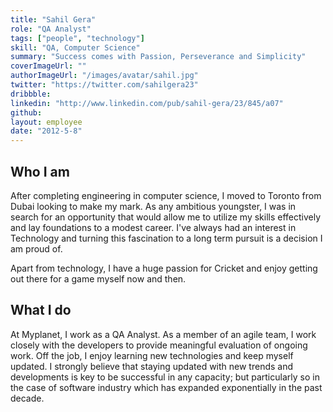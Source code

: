 ```yaml
---
title: "Sahil Gera"
role: "QA Analyst"
tags: ["people", "technology"]
skill: "QA, Computer Science"
summary: "Success comes with Passion, Perseverance and Simplicity"
coverImageUrl: ""
authorImageUrl: "/images/avatar/sahil.jpg"
twitter: "https://twitter.com/sahilgera23"
dribbble:
linkedin: "http://www.linkedin.com/pub/sahil-gera/23/845/a07"
github:
layout: employee
date: "2012-5-8"
---
```


## Who I am

After completing engineering in computer science, I moved to Toronto from Dubai looking to make my mark. As any ambitious youngster, I was in search for an opportunity that would allow me to utilize my skills effectively and lay foundations to a modest career. I've always had an interest in Technology and turning this fascination to a long term pursuit is a decision I am proud of. 

Apart from technology, I have a huge passion for Cricket and enjoy getting out there for a game myself now and then.

## What I do

At Myplanet, I work as a QA Analyst. As a member of an agile team, I work closely with the developers to provide meaningful evaluation of ongoing work. Off the job, I enjoy learning new technologies and keep myself updated. I strongly believe that staying updated with new trends and developments is key to be successful in any capacity; but particularly so in the case of software industry which has expanded exponentially in the past decade.